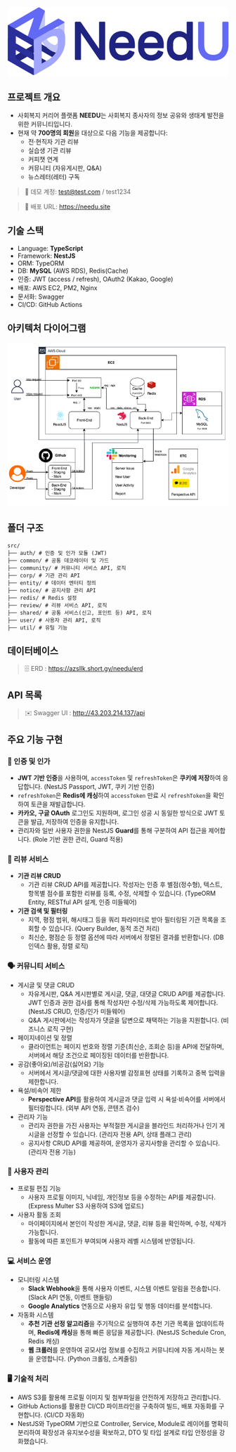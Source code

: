 ![](https://github.com/Code-KHJ/needu-frontend-react/blob/main/src/assets/images/logo_NeedU.png?raw=true)

## 프로젝트 개요

- 사회복지 커리어 플랫폼 **NEEDU**는 사회복지 종사자의 정보 공유와 생태계 발전을 위한 커뮤니티입니다.
- 현재 약 **700명의 회원**을 대상으로 다음 기능을 제공합니다:
  - 전·현직자 기관 리뷰
  - 실습생 기관 리뷰
  - 커피챗 연계
  - 커뮤니티 (자유게시판, Q&A)
  - 뉴스레터(레터) 구독

> 🧪 데모 계정: test@test.com / test1234

> 🔗 배포 URL: https://needu.site

## 기술 스택

- Language: **TypeScript**
- Framework: **NestJS**
- ORM: TypeORM
- DB: **MySQL** (AWS RDS), Redis(Cache)
- 인증: JWT (access / refresh), OAuth2 (Kakao, Google)
- 배포: AWS EC2, PM2, Nginx
- 문서화: Swagger
- CI/CD: GitHub Actions

## 아키텍처 다이어그램

![Architecture](./docs/NEEDU%20Architecture.drawio.png)

## 폴더 구조

```
src/
├── auth/ # 인증 및 인가 모듈 (JWT)
├── common/ # 공통 데코레이터 및 가드
├── community/ # 커뮤니티 서비스 API, 로직
├── corp/ # 기관 관리 API
├── entity/ # 데이터 엔터티 정의
├── notice/ # 공지사항 관리 API
├── redis/ # Redis 설정
├── review/ # 리뷰 서비스 API, 로직
├── shared/ # 공통 서비스(신고, 포인트 등) API, 로직
├── user/ # 사용자 관리 API, 로직
├── util/ # 유틸 기능
```

## 데이터베이스

> 🗄️ ERD : https://azsllk.short.gy/needu/erd

## API 목록

> ✉️ Swagger UI : http://43.203.214.137/api

## 주요 기능 구현

### 🔐 인증 및 인가

- **JWT 기반 인증**을 사용하며, `accessToken` 및 `refreshToken`은 **쿠키에 저장**하여 응답합니다. (NestJS Passport, JWT, 쿠키 기반 인증)
- `refreshToken`은 **Redis에 캐싱**하여 `accessToken` 만료 시 `refreshToken`을 확인하여 토큰을 재발급합니다.
- **카카오, 구글 OAuth** 로그인도 지원하며, 로그인 성공 시 동일한 방식으로 JWT 토큰을 발급, 저장하여 인증을 유지합니다.
- 관리자와 일반 사용자 권한을 NestJS **Guard**를 통해 구분하여 API 접근을 제어합니다. (Role 기반 권한 관리, Guard 적용)

### 📝 리뷰 서비스

- **기관 리뷰 CRUD**
  - 기관 리뷰 CRUD API를 제공합니다. 작성자는 인증 후 별점(정수형), 텍스트, 항목별 점수를 포함한 리뷰를 등록, 수정, 삭제할 수 있습니다. (TypeORM Entity, RESTful API 설계, 인증 미들웨어)
- **기관 검색 및 필터링**
  - 지역, 평점 범위, 해시태그 등을 쿼리 파라미터로 받아 필터링된 기관 목록을 조회할 수 있습니다. (Query Builder, 동적 조건 처리)
  - 최신순, 평점순 등 정렬 옵션에 따라 서버에서 정렬된 결과를 반환합니다. (DB 인덱스 활용, 정렬 로직)

### 🗣 커뮤니티 서비스

- 게시글 및 댓글 CRUD
  - 자유게시판, Q&A 게시판별로 게시글, 댓글, 대댓글 CRUD API를 제공합니다. JWT 인증과 권한 검사를 통해 작성자만 수정/삭제 가능하도록 제어합니다. (NestJS CRUD, 인증/인가 미들웨어)
  - Q&A 게시판에서는 작성자가 댓글을 답변으로 채택하는 기능을 지원합니다. (비즈니스 로직 구현)
- 페이지네이션 및 정렬
  - 클라이언트는 페이지 번호와 정렬 기준(최신순, 조회순 등)을 API에 전달하며, 서버에서 해당 조건으로 페이징된 데이터를 반환합니다.
- 공감(좋아요)/비공감(싫어요) 기능
  - 서버에서 게시글/댓글에 대한 사용자별 감정표현 상태를 기록하고 중복 입력을 제한합니다.
- 욕설/비속어 제한
  - **Perspective API**를 활용하여 게시글과 댓글 입력 시 욕설·비속어를 서버에서 필터링합니다. (외부 API 연동, 콘텐츠 검수)
- 관리자 기능
  - 관리자 권한을 가진 사용자는 부적절한 게시글을 블라인드 처리하거나 인기 게시글을 선정할 수 있습니다. (관리자 전용 API, 상태 플래그 관리)
  - 공지사항 CRUD API를 제공하여, 운영자가 공지사항을 관리할 수 있습니다. (관리자 전용 기능)

### 👤 사용자 관리

- 프로필 편집 기능
  - 사용자 프로필 이미지, 닉네임, 개인정보 등을 수정하는 API를 제공합니다. (Express Multer S3 사용하여 S3에 업로드)
- 사용자 활동 조회
  - 마이페이지에서 본인이 작성한 게시글, 댓글, 리뷰 등을 확인하며, 수정, 삭제가 가능합니다.
  - 활동에 따른 포인트가 부여되며 사용자 레벨 시스템에 반영됩니다.

### 💻 서비스 운영

- 모니터링 시스템
  - **Slack Webhook**을 통해 사용자 이벤트, 시스템 이벤트 알림을 전송합니다. (Slack API 연동, 이벤트 핸들링)
  - **Google Analytics** 연동으로 사용자 유입 및 행동 데이터를 분석합니다.
- 자동화 시스템
  - **추천 기관 선정 알고리즘**을 주기적으로 실행하여 추천 기관 목록을 업데이트하며, **Redis에 캐싱**을 통해 빠른 응답을 제공합니다. (NestJS Schedule Cron, Redis 캐싱)
  - **웹 크롤러**를 운영하여 공모사업 정보를 수집하고 커뮤니티에 자동 게시하는 봇을 운영합니다. (Python 크롤링, 스케줄링)

### 🖥️ 기술적 처리

- AWS S3를 활용해 프로필 이미지 및 첨부파일을 안전하게 저장하고 관리합니다.
- GitHub Actions를 활용한 CI/CD 파이프라인을 구축하여 빌드, 배포 자동화를 구현합니다. (CI/CD 자동화)
- NestJS와 TypeORM 기반으로 Controller, Service, Module로 레이어를 명확히 분리하여 확장성과 유지보수성을 확보하고, DTO 및 타입 설계로 타입 안정성을 강화했습니다.
